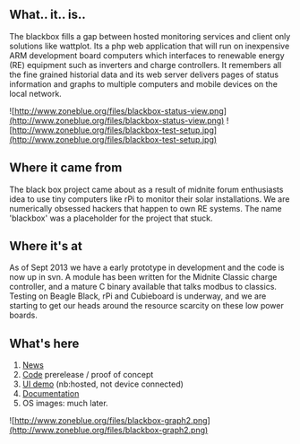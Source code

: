 ## What.. it.. is.. ##
The blackbox fills a gap between hosted monitoring services and client only solutions like wattplot. Its a php web application that will run on inexpensive ARM development board computers which interfaces to renewable energy (RE) equipment such as inverters and charge controllers. It remembers all the fine grained historial data and its web server delivers pages of status information and graphs to multiple computers and mobile devices on the local network.

![http://www.zoneblue.org/files/blackbox-status-view.png](http://www.zoneblue.org/files/blackbox-status-view.png)
![http://www.zoneblue.org/files/blackbox-test-setup.jpg](http://www.zoneblue.org/files/blackbox-test-setup.jpg)

## Where it came from ##
The black box project came about as a result of midnite forum enthusiasts idea to use tiny computers like rPi to monitor their solar installations. We are numerically obsessed hackers that happen to own RE systems. The name 'blackbox' was a placeholder for the project that stuck.

## Where it's at ##
As of Sept 2013 we have a early prototype in development and the code is now up in svn. A module has been written for the Midnite Classic charge controller, and a mature C binary available that talks modbus to classics. Testing on Beagle Black, rPi and Cubieboard is underway, and we are starting to get our heads around the resource scarcity on these low power boards.

## What's here ##

  1. [News](News.md)
  1. [Code](http://code.google.com/p/theblackboxproject/source/browse/#svn%2Ftrunk) prerelease / proof of concept
  1. [UI demo](http://zoneblue.org/blackbox/) (nb:hosted, not device connected)
  1. [Documentation](Documentation.md)
  1. OS images: much later.

![http://www.zoneblue.org/files/blackbox-graph2.png](http://www.zoneblue.org/files/blackbox-graph2.png)